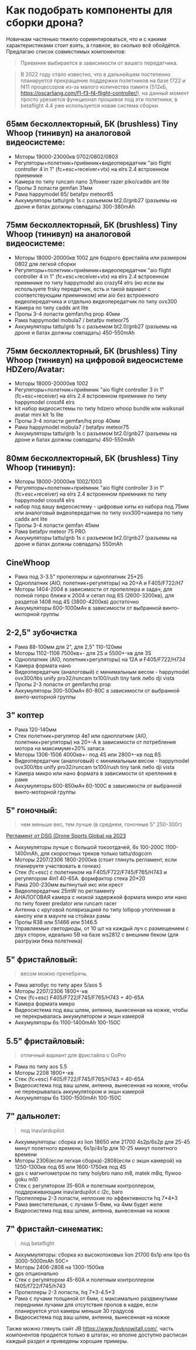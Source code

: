 # Как подобрать компоненты для сборки дрона?

Новичкам частенько тяжело сориентироваться, что и с какими характеристиками стоит взять, а главное, во сколько всё обойдётся. Предлагаю список совместимых компонентов:

>Приемник выбирается в зависимости от вашего передатчика.

>В 2022 году стало известно, что в дальнейшем постепенно планируется прекращение поддержки полетников на базе f722 и f411 процессоров из-за малого количества памяти (512кБ, https://oscarliang.com/f1-f3-f4-flight-controller/), на данный момент просто урезается функционал прошивок под эти полетники, в betaflight 4.4 уже используется новая система сборки.

## 65мм бесколлекторный, БК (brushless) Tiny Whoop (тинивуп) на аналоговой видеосистеме:

- Моторы 19000-23000кв 0702/0802/0803
- Регуляторы+полетник+приёмник+видеопередатчик "aio flight controller 4 in 1" (fc+esc+receiver+vtx) на elrs 2.4 встроенном приемнике
- Камера по типу runcam nano 3/foxeer razer piko/caddx ant lite
- Пропы 3 лопасти gemfan 31мм
- Рама happymodel 65/ betafpv meteor65
- Аккумуляторы tattu/gnb 1s c разъемом bt2.0/gnb27 (разъемы на дроне и батах должны совпадать) 300-380mAh

## 75мм бесколлекторный, БК (brushless) Tiny Whoop (тинивуп) на аналоговой видеосистеме:

- Моторы 18000-20000кв 1002 для бодрого фристайла или размером 0802 для легкой сборки
- Регуляторы+полетник+приёмник+видеопередатчик "aio flight controller 4 in 1" (fc+esc+receiver+vtx) на elrs 2.4 встроенном приемнике по типу happymodel aio crazyf4 elrs (но если вы используете frsky передатчик, есть и такой вариант с соответствующим приемником) или aio без встроенного видеопередатчика и отдельно видеопередатчик по типу ovx300
- Камера по типу caddx ant lite
- Пропы 3-4 лопасти gemfan/hq prop 40мм
- Рама happymodel mobula7 / betafpv meteor75
- Аккумуляторы tattu/gnb 1s c разъемом bt2.0/gnb27 (разъемы на дроне и батах должны совпадать) 450-550mAh

## 75мм бесколлекторный, БК (brushless) Tiny Whoop (тинивуп) на цифровой видеосистеме HDZero/Avatar:

- Моторы 18000-20000кв 1002
- Регуляторы+полетник+приёмник "aio flight controller 3 in 1" (fc+esc+receiver) на elrs 2.4 встроенном приемнике по типу happymodel crossf4 elrs
- kit набор видеосистемы по типу hdzero whoop bundle или walksnail avatar mini kit 1s lite
- Пропы 3-4 лопасти gemfan/hq prop 40мм
- Рама happymodel mobula7 / betafpv meteor75
- Аккумуляторы tattu/gnb 1s c разъемом bt2.0/gnb27 (разъемы на дроне и батах должны совпадать) 450-550mAh

## 80мм бесколлекторный, БК (brushless) Tiny Whoop (тинивуп):

- Моторы 18000-20000кв 1002/1003
- Регуляторы+полетник+приёмник "aio flight controller 3 in 1" (fc+esc+receiver) на elrs 2.4 встроенном приемнике по типу happymodel crossf4 elrs
- набор под вашу видеосистему - цифровые киты из набора под 75мм или аналоговый видеопередатчик по типу ovx300+камера по типу caddx ant lite
- Пропы 3-4 лопасти gemfan 45мм
- Рама betafpv meteor 75 PRO
- Аккумуляторы tattu/gnb 1s c разъемом bt2.0/gnb27 (разъемы на дроне и батах должны совпадать) 550mAh

## CineWhoop

- Рама под 3-3.5" пропеллеры и одноплатник 25\*25
- Одноплатник (AIO, полетник+регуляторы) на 20+А и F405/F722/H7
- Моторы 1404-2004 в зависимости от пропеллера и задач, для полной гопро ближе к 2004 и сетап под 6S (2600-3200кв), для раздетой 1408 под 4S (3800-4200кв) достаточно
- Аккумуляторы 600-1000мАч в зависимости от выбранной винто-моторной группы

## 2-2,5" зубочистка

- Рама 88-100мм для 2", для 2,5" 110-120мм
- Моторы 1102-1106 7500кв+- для 2S и 5500+-кв для 3S
- Одноплатник (AIO, полетник+регуляторы) на 12А и F405/F722/H734
- Камера формата нано
- Видеопередатчик (аналоговый) с минимальным весом - happymodel ovx300/tbs unify pro32/runcam tx100/rush tiny tank либо dji vista
- Пропы 2-3 лопасти от gemfan/hq prop
- Аккумуляторы 300-500мАч 60-80С в зависимости от выбранной винто-моторной группы

## 3" коптер

- Рама 120-140мм
- Стек полетник+регулятор 4в1 или одноплатник (AIO, полетник+регуляторы) на 20+-А в зависимости от потребления мотора на максимуме+20% запаса
- Моторы 1306-1506 4000кв+- под 4S или 2800+-кв под 6S
- Видеопередатчик (аналоговый) с минимальным весом - happymodel ovx300/tbs unify pro32/runcam tx100/rush tiny tank либо dji vista
- Камера микро или нано формата в зависимости от крепления в раме
- Аккумуляторы 600-850мАч 60-100С в зависимости от выбранной винто-моторной группы

## 5" гоночный:

>чем меньше вес, тем лучше (в среднем, гоночные 5" 250-300г)

[Регламент от DSG (Drone Sports Globa) на 2023](https://disk.yandex.ru/i/jnf-UcFgCBd4eQ)


- Аккумуляторы лучше с большой токоотдачей, 6s 100-200C 1100-1400mAh, для скоростных треков только tattu/dogcom
- Моторы 2207/2306 1800-2000кв (стоит глянуть регламент, если планируете участвовать в гонках)
- Стек (fc+esc) с полетником на F405/F722/F745/F765/H743 и регулятором 4in1 40-65A. формфактор стека 20\*20
- Рама 200-230мм вытянутый икс или крест
- Видеопередатчик 25mW по регламенту
- АНАЛОГОВАЯ камера с низкой задержкой формата микро или нано по типу foxeer predator или runcam racer
- Антенна с круговой поляризацией по типу lollipop утопленная в канопу или в маунте на стойках рамы
- Пропы R38 или 51466 или 5146.5
- Управляемые светодиоды, от 10 шт на каждый луч с размещением с двух сторон, идеально 5В на базе ws2812 с внешним беком (для разгрузки бека полетника)

## 5" фристайловый:

>весом можно пренебречь

- Рама автобус по типу apex 5/aos 5
- Моторы 2207/2306 1800+-кв
- Стек (fc+esc) F405/F722/F745/F765/H743 + 40-65A
- Камера формата микро
- Видеосистема под ваш шлем, антенна, вынесенная на ножке, чтобы не перекрывалась аккумулятором и экшн камерой
- Аккумуляторы 6s 1100-1400mAh 100-150C

## 5.5" фристайловый:

>отличный вариант для фристайла с GoPro

- Рама по типу aos 5.5
- Моторы 2208 1800+-кв
- Стек (fc+esc) F405/F722/F745/F765/H743 + 40-65A
- Видеосистема под ваш шлем, антенна, вынесенная на ножке, чтобы не перекрывалась аккумулятором и экшн камерой
- Аккумуляторы 6s 1300-1500mAh 100-150C


## 7" дальнолет:

>под inav/ardupilot

- Аккуммуляторы: сборка из lion 18650 или 21700 4s2p/6s2p для 25-45 минут полетного времени, 6s1p/4s1p для 10-25 минут полетного времени
- Моторы 2306(если легкая сборка)-2808(если с экшн камерой) на 1250-1300кв под 6S или 1600-1750кв под 4S
- gps с магнитометром по типу holybro nano m8, matek m8q, flywoo goku m10 
- Cтек с регулятором 35-60А и полетным контроллером, поддерживающим inav/ardupilot с i2c, baro
- Пропеллеры 2-3 лопасти, неплохие по эффективности hq 7\*4\*3
- Рама вместительная, с лучами 5-6мм, на 4мм будет желе
- Видеосистема под ваш шлем, антенна, вынесенная на ножке

## 7" фристайл-синематик:

>под betaflight

- Аккуммуляторы: сборка из высокотоковых lion 21700 6s1p или lipo 6s 3000-5000mAh 50C+
- Моторы 2406-2808 на 1300-1500кв
- gps опционально
- Cтек с регулятором 45-60А и полетным контроллером f405/f722/f745/h743
- Пропеллеры 2-3 лопасти, hq 7\*3-4.5\*3
- Рама с лучами толщиной от 6мм, с максимально раздвинутыми передними лучами для отсутствия пропов в кадре, если планируется угол камеры меньше 30 градусов
- Видеосистема под ваш шлем, антенна, вынесенная на ножке

Также можно глянуть сайт JB https://www.fpvknowitall.com/, часть компонентов продается только в штатах, но вполне доступно расписан каждый раздел и приведены хорошие примеры.
